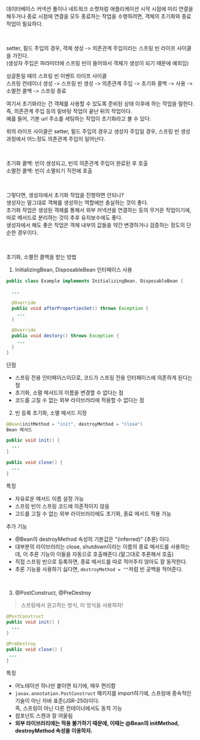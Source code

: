 데이터베이스 커넥션 풀이나 네트워크 소켓처럼 애플리케이션 시작 시점에 미리 연결을 해두거나 종료 시점에 연결을 모두 종료하는 작업을 수행하려면, 객체의 초기화와 종료 작업이 필요하다.   

</br>

setter, 필드 주입의 경우, 객체 생성 -> 의존관계 주입이라는 스프링 빈 라이프 사이클을 가진다.   
(생성자 주입은 파라미터에 스프링 빈이 들어와서 객체가 생성이 되기 때문에 예외임)   

싱글톤일 때의 스프링 빈 이벤트 라이프 사이클   
스프링 컨테이너 생성 -> 스프링 빈 생성 -> 의존관계 주입 -> 초기화 콜백 -> 사용 -> 소멸전 콜백 -> 스프링 종료   

여기서 초기화라는 건 객체를 사용할 수 있도록 준비된 상태 이후에 하는 작업을 말한다. 즉, 의존관계 주입 등의 밑바탕 작업이 끝난 뒤의 작업이다.   
예를 들어, 기본 url 주소를 세팅하는 작업이 초기화라고 볼 수 있다.   

위의 라이프 사이클은 setter, 필드 주입의 경우고 생성자 주입일 경우, 스프링 빈 생성 과정에서 어느정도 의존관계 주입이 일어난다.   

</br>

초기화 콜백: 빈이 생성되고, 빈의 의존관계 주입이 완료된 후 호출   
소멸전 콜백: 빈이 소멸되기 직전에 호출

</br>

그렇다면, 생성자에서 초기화 작업을 진행하면 안되나?   
생성자는 말그대로 객체를 생성하는 역할에만 충실하는 것이 좋다.   
초기화 작업은 생성된 객체를 통해서 외부 커넥션을 연결하는 등의 무거운 작업이기에, 따로 메서드로 분리하는 것이 추후 유지보수에도 좋다.   
생성자에서 해도 좋은 작업은 객체 내부의 값들을 약간 변경하거나 검증하는 정도의 단순한 경우이다.

</br>

초기화, 소멸전 콜백을 받는 방법

1. InitializingBean, DisposableBean 인터페이스 사용
```java
public class Example implements InitializingBean, DisposableBean {

  ...

  @Override
  public void afterPropertiesSet() throws Exception {
    ...
  }

  @Override
  public void destory() throws Exception {
    ...
  }
}
```

단점   
- 스프링 전용 인터페이스이므로, 코드가 스프링 전용 인터페이스에 의존하게 된다는 점
- 초기화, 소멸 메서드의 이름을 변경할 수 없다는 점
- 코드를 고칠 수 없는 외부 라이브러리에 적용할 수 없다는 점

 2. 빈 등록 초기화, 소멸 메서드 지정

```java
@Bean(initMethod = "init", destroyMethod = "close")
Bean 메서드

public void init() {
  ...
}

public void close() {
  ...
}
```

특징   
- 자유로운 메서드 이름 설정 가능
- 스프링 빈이 스프링 코드에 의존적이지 않음
- 고드를 고칠 수 없는 외부 라이브러리에도 초기화, 종료 메서드 적용 가능

추가 기능
- @Bean의 destroyMethod 속성의 기본값은 "(inferred)" (추론) 이다.
- 대부분의 라이브러리는 close, shutdown이라는 이름의 종료 메서드를 사용하는데, 이 추론 기능이 이들을 자동으로 호출해준다.(말그대로 추론해서 호출)
- 직접 스프링 빈으로 등록하면, 종료 메서드를 따로 적어주지 않아도 잘 동작한다.
- 추론 기능을 사용하기 싫다면, `destroyMethod = ""`처럼 빈 공백을 적어준다.

</br>

3. @PostConstruct, @PreDestroy
> 스프링에서 권고하는 방식, 이 방식을 사용하자!

```java
@PostConstruct
public void init() {
  ...
}

@PreDestroy
public void close() {
 ...
}
```


특징
- 어노테이션 하나만 붙이면 되기에, 매우 편리함
- `javax.annotation.PostConstruct` 패키지를 import하기에, 스프링에 종속적인 기술이 아닌 자바 표준(JSR-250)이다.   
즉, 스프링이 아닌 다른 컨테이너에서도 동작 가능
- 컴포넌트 스캔과 잘 어울림
- **외부 라이브러리에는 적용 불가하기 때문에, 이때는 @Bean의 initMethod, destroyMethod 속성을 이용하자.**

